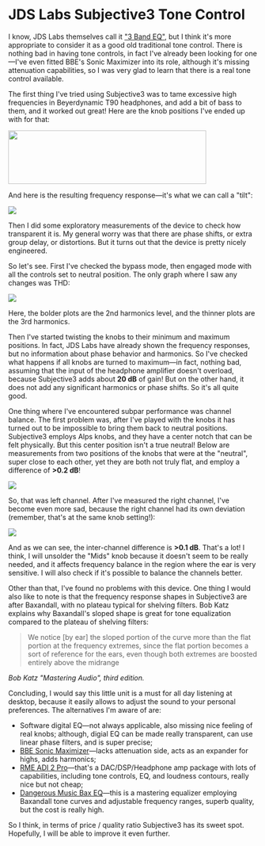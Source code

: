 # JDS Labs Subjective3 Tone Control

I know, JDS Labs themselves call it ["3 Band
EQ"](http://blog.jdslabs.com/2018/02/welcome-subjective3-a-three-band-eq/),
but I think it's more appropriate to consider it as a good old
traditional tone control. There is nothing bad in having tone controls,
in fact I've already been looking for one—I've even fitted BBE's Sonic
Maximizer into its role, although it's missing attenuation capabilities,
so I was very glad to learn that there is a real tone control
available.

The first thing I've tried using Subjective3 was to tame excessive high
frequencies in Beyerdynamic T90 headphones, and add a bit of bass to
them, and it worked out great! Here are the knob positions I've ended up
with for that:

[<img src="https://1.bp.blogspot.com/-zuLCiUGk65Y/WpMHfhnkRaI/AAAAAAAAMQU/zaD2c3_3tJszWnisaXde3VxuYpo6YTWLwCLcBGAs/s400/for-t90.png" width="400" height="108" />](https://1.bp.blogspot.com/-zuLCiUGk65Y/WpMHfhnkRaI/AAAAAAAAMQU/zaD2c3_3tJszWnisaXde3VxuYpo6YTWLwCLcBGAs/s1600/for-t90.png)

And here is the resulting frequency response—it's what we can call a
"tilt":

[![](https://4.bp.blogspot.com/-UlG12-FGa-4/WpMJr8sy0yI/AAAAAAAAMQg/FOnuIaHLBTcyvh8G7rfikf4rAX6r6gNwgCLcBGAs/s1600/For-T90-FR.png)](https://4.bp.blogspot.com/-UlG12-FGa-4/WpMJr8sy0yI/AAAAAAAAMQg/FOnuIaHLBTcyvh8G7rfikf4rAX6r6gNwgCLcBGAs/s1600/For-T90-FR.png)

Then I did some exploratory measurements of the device to check how
transparent it is. My general worry was that there are phase shifts, or
extra group delay, or distortions. But it turns out that the device is
pretty nicely engineered.

So let's see. First I've checked the bypass mode, then engaged mode with
all the controls set to neutral position. The only graph where I saw any
changes was THD:

[![](https://1.bp.blogspot.com/-VCzgbai0eGc/WpMLgRxEswI/AAAAAAAAMQw/RmP5hKquFcABJsH-6I50FAioYTk0c5WKQCLcBGAs/s1600/THD-Bypass-Neutral.png)](https://1.bp.blogspot.com/-VCzgbai0eGc/WpMLgRxEswI/AAAAAAAAMQw/RmP5hKquFcABJsH-6I50FAioYTk0c5WKQCLcBGAs/s1600/THD-Bypass-Neutral.png)

Here, the bolder plots are the 2nd harmonics level, and the thinner
plots are the 3rd harmonics.

Then I've started twisting the knobs to their minimum and maximum
positions. In fact, JDS Labs have already shown the frequency responses,
but no information about phase behavior and harmonics. So I've checked
what happens if all knobs are turned to maximum—in fact, nothing bad,
assuming that the input of the headphone amplifier doesn't overload,
because Subjective3 adds about **20 dB** of gain! But on the other hand,
it does not add any significant harmonics or phase shifts. So it's all
quite good.

One thing where I've encountered subpar performance was channel balance.
The first problem was, after I've played with the knobs it has turned
out to be impossible to bring them back to neutral positions.
Subjective3 employs Alps knobs, and they have a center notch that can be
felt physically. But this center position isn't a true neutral! Below
are measurements from two positions of the knobs that were at the
"neutral", super close to each other, yet they are both not truly flat,
and employ a difference of **\>0.2 dB**!

[![](https://3.bp.blogspot.com/-KGU7Bd4JtSg/WpNgtCXAyyI/AAAAAAAAMRc/t86CB-ENbushzAiFwUdXnByD0SBBBMcggCLcBGAs/s1600/Mid-Uncertainty.png)](https://3.bp.blogspot.com/-KGU7Bd4JtSg/WpNgtCXAyyI/AAAAAAAAMRc/t86CB-ENbushzAiFwUdXnByD0SBBBMcggCLcBGAs/s1600/Mid-Uncertainty.png)

So, that was left channel. After I've measured the right channel, I've
become even more sad, because the right channel had its own deviation
(remember, that's at the same knob setting!):

[![](https://1.bp.blogspot.com/-YEcoczgIQCk/WpNfHJTmGMI/AAAAAAAAMRQ/1IxaU7iLuMsJM7pLucuswdu1uo_gnbGDACLcBGAs/s1600/Channel-Balance.png)](https://1.bp.blogspot.com/-YEcoczgIQCk/WpNfHJTmGMI/AAAAAAAAMRQ/1IxaU7iLuMsJM7pLucuswdu1uo_gnbGDACLcBGAs/s1600/Channel-Balance.png)

And as we can see, the inter-channel difference is **\>0.1 dB**. That's
a lot! I think, I will unsolder the "Mids" knob because it doesn't seem
to be really needed, and it affects frequency balance in the region
where the ear is very sensitive. I will also check if it's possible to
balance the channels better.

Other than that, I've found no problems with this device. One thing I
would also like to note is that the frequency response shapes in
Subjective3 are after Baxandall, with no plateau typical for shelving
filters. Bob Katz explains why Baxandall's sloped shape is great for
tone equalization compared to the plateau of shelving filters:

> We notice \[by ear\] the sloped portion of the curve more than the
> flat portion at the frequency extremes, since the flat portion becomes a
> sort of reference for the ears, even though both extremes are boosted
> entirely above the midrange

*Bob Katz "Mastering Audio", third edition.*

Concluding, I would say this little unit is a must for all day listening
at desktop, because it easily allows to adjust the sound to your
personal preferences. The alternatives I'm aware of are:

-   Software digital EQ—not always applicable, also missing nice feeling
    of real knobs; although, digial EQ can be made really transparent,
    can use linear phase filters, and is super precise;
-   [BBE Sonic
    Maximizer](/2018/01/bbe-282i-sonic-maximizer-measurements.html)—lacks
    attenuation side, acts as an expander for highs, adds harmonics;
-   [RME ADI 2
    Pro](http://www.rme-audio.de/en/products/adi_2-pro.php)—that's a
    DAC/DSP/Headphone amp package with lots of capabilities, including
    tone controls, EQ, and loudness contours, really nice but not cheap;
-   [Dangerous Music Bax
    EQ](http://dangerousmusic.com/product/bax-eq/)—this is a mastering
    equalizer employing Baxandall tone curves and adjustable frequency
    ranges, superb quality, but the cost is really high.

So I think, in terms of price / quality ratio Subjective3 has its sweet
spot. Hopefully, I will be able to improve it even further.
